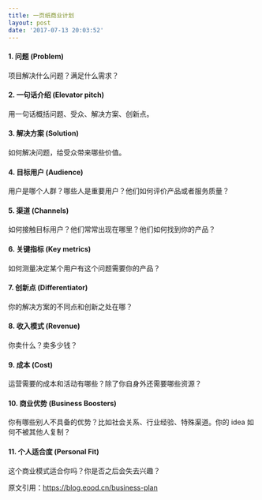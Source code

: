 ```yaml
---
title: 一页纸商业计划
layout: post
date: '2017-07-13 20:03:52'
---
```


#### 1. 问题 (Problem)

项目解决什么问题？满足什么需求？

#### 2. 一句话介绍 (Elevator pitch)

用一句话概括问题、受众、解决方案、创新点。

#### 3. 解决方案 (Solution)

如何解决问题，给受众带来哪些价值。

#### 4. 目标用户 (Audience)

用户是哪个人群？哪些人是重要用户？他们如何评价产品或者服务质量？

#### 5. 渠道 (Channels)

如何接触目标用户？他们常常出现在哪里？他们如何找到你的产品？

#### 6. 关键指标 (Key metrics)

如何测量决定某个用户有这个问题需要你的产品？

#### 7. 创新点 (Differentiator)

你的解决方案的不同点和创新之处在哪？

#### 8. 收入模式 (Revenue)

你卖什么？卖多少钱？

#### 9. 成本 (Cost)

运营需要的成本和活动有哪些？除了你自身外还需要哪些资源？

#### 10. 商业优势 (Business Boosters)

你有哪些别人不具备的优势？比如社会关系、行业经验、特殊渠道。你的 idea 如何不被其他人复制？

#### 11. 个人适合度 (Personal Fit)

这个商业模式适合你吗？你是否之后会失去兴趣？


原文引用：https://blog.eood.cn/business-plan